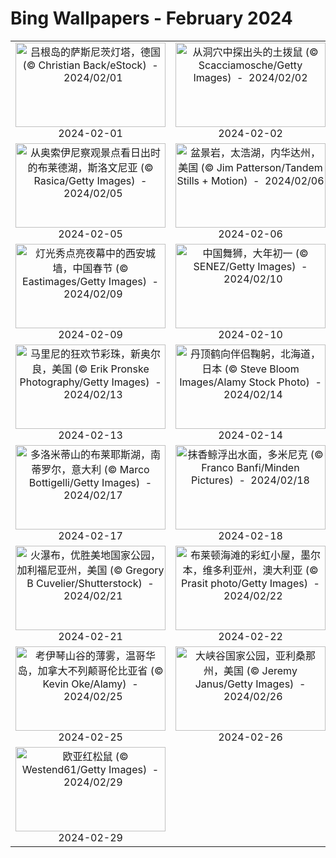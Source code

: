 # Bing Wallpapers - February 2024

| | | | |
|:-------------------------:|:-------------------------:|:-------------------------:|:-------------------------:|
| <a href="https://cn.bing.com/th?id=OHR.HalbinselJasmund_ZH-CN2110869056_UHD.jpg" target="_blank"><img src="https://cn.bing.com/th?id=OHR.HalbinselJasmund_ZH-CN2110869056_UHD.jpg&w=480" width="240" height="135" alt="吕根岛的萨斯尼茨灯塔，德国 (© Christian Back/eStock)  -  2024/02/01" title="吕根岛的萨斯尼茨灯塔，德国 (© Christian Back/eStock)  -  2024/02/01"></a><br>2024-02-01<br> | <a href="https://cn.bing.com/th?id=OHR.AlpineMarmot_ZH-CN3818584615_UHD.jpg" target="_blank"><img src="https://cn.bing.com/th?id=OHR.AlpineMarmot_ZH-CN3818584615_UHD.jpg&w=480" width="240" height="135" alt="从洞穴中探出头的土拨鼠 (© Scacciamosche/Getty Images)  -  2024/02/02" title="从洞穴中探出头的土拨鼠 (© Scacciamosche/Getty Images)  -  2024/02/02"></a><br>2024-02-02<br> | <a href="https://cn.bing.com/th?id=OHR.VeniceCarnival_ZH-CN4965898587_UHD.jpg" target="_blank"><img src="https://cn.bing.com/th?id=OHR.VeniceCarnival_ZH-CN4965898587_UHD.jpg&w=480" width="240" height="135" alt="大运河与安康圣母大教堂，威尼斯，意大利 (© Rudy Balasko/Getty Images)  -  2024/02/03" title="大运河与安康圣母大教堂，威尼斯，意大利 (© Rudy Balasko/Getty Images)  -  2024/02/03"></a><br>2024-02-03<br> | <a href="https://cn.bing.com/th?id=OHR.DevetashkaCave_ZH-CN5186222166_UHD.jpg" target="_blank"><img src="https://cn.bing.com/th?id=OHR.DevetashkaCave_ZH-CN5186222166_UHD.jpg&w=480" width="240" height="135" alt="德弗塔什卡洞, Devetaki村庄，保加利亚 (© Jasmine_K/Shutterstock)  -  2024/02/04" title="德弗塔什卡洞, Devetaki村庄，保加利亚 (© Jasmine_K/Shutterstock)  -  2024/02/04"></a><br>2024-02-04<br> |
| <a href="https://cn.bing.com/th?id=OHR.LakeBledSunrise_ZH-CN5580697031_UHD.jpg" target="_blank"><img src="https://cn.bing.com/th?id=OHR.LakeBledSunrise_ZH-CN5580697031_UHD.jpg&w=480" width="240" height="135" alt="从奥索伊尼察观景点看日出时的布莱德湖，斯洛文尼亚 (© Rasica/Getty Images)  -  2024/02/05" title="从奥索伊尼察观景点看日出时的布莱德湖，斯洛文尼亚 (© Rasica/Getty Images)  -  2024/02/05"></a><br>2024-02-05<br> | <a href="https://cn.bing.com/th?id=OHR.LakeTahoeRock_ZH-CN5770740919_UHD.jpg" target="_blank"><img src="https://cn.bing.com/th?id=OHR.LakeTahoeRock_ZH-CN5770740919_UHD.jpg&w=480" width="240" height="135" alt="盆景岩，太浩湖，内华达州，美国 (© Jim Patterson/Tandem Stills + Motion)  -  2024/02/06" title="盆景岩，太浩湖，内华达州，美国 (© Jim Patterson/Tandem Stills + Motion)  -  2024/02/06"></a><br>2024-02-06<br> | <a href="https://cn.bing.com/th?id=OHR.StJamesPool_ZH-CN5930624359_UHD.jpg" target="_blank"><img src="https://cn.bing.com/th?id=OHR.StJamesPool_ZH-CN5930624359_UHD.jpg&w=480" width="240" height="135" alt="圣詹姆斯潮汐池，开普敦，南非 (© AmazingAerialAgency/Adobe)  -  2024/02/07" title="圣詹姆斯潮汐池，开普敦，南非 (© AmazingAerialAgency/Adobe)  -  2024/02/07"></a><br>2024-02-07<br> | <a href="https://cn.bing.com/th?id=OHR.MtHoodOregon_ZH-CN6068357532_UHD.jpg" target="_blank"><img src="https://cn.bing.com/th?id=OHR.MtHoodOregon_ZH-CN6068357532_UHD.jpg&w=480" width="240" height="135" alt="胡德山，俄勒冈州，美国 (© Inigo Cia/Getty Images)  -  2024/02/08" title="胡德山，俄勒冈州，美国 (© Inigo Cia/Getty Images)  -  2024/02/08"></a><br>2024-02-08<br> |
| <a href="https://cn.bing.com/th?id=OHR.ChineseNewYearEve2024_ZH-CN7153418405_UHD.jpg" target="_blank"><img src="https://cn.bing.com/th?id=OHR.ChineseNewYearEve2024_ZH-CN7153418405_UHD.jpg&w=480" width="240" height="135" alt="灯光秀点亮夜幕中的西安城墙，中国春节 (© Eastimages/Getty Images)  -  2024/02/09" title="灯光秀点亮夜幕中的西安城墙，中国春节 (© Eastimages/Getty Images)  -  2024/02/09"></a><br>2024-02-09<br> | <a href="https://cn.bing.com/th?id=OHR.SpringFestival2024_ZH-CN7514007541_UHD.jpg" target="_blank"><img src="https://cn.bing.com/th?id=OHR.SpringFestival2024_ZH-CN7514007541_UHD.jpg&w=480" width="240" height="135" alt="中国舞狮，大年初一 (© SENEZ/Getty Images)  -  2024/02/10" title="中国舞狮，大年初一 (© SENEZ/Getty Images)  -  2024/02/10"></a><br>2024-02-10<br> | <a href="https://cn.bing.com/th?id=OHR.FolegandrosGreece_ZH-CN7803666477_UHD.jpg" target="_blank"><img src="https://cn.bing.com/th?id=OHR.FolegandrosGreece_ZH-CN7803666477_UHD.jpg&w=480" width="240" height="135" alt="乔拉岛，福莱甘兹罗斯岛，基克拉泽斯群岛, 希腊 (© Francesco Riccardo Iacomino/Getty Images)  -  2024/02/11" title="乔拉岛，福莱甘兹罗斯岛，基克拉泽斯群岛, 希腊 (© Francesco Riccardo Iacomino/Getty Images)  -  2024/02/11"></a><br>2024-02-11<br> | <a href="https://cn.bing.com/th?id=OHR.GiantTortoise_ZH-CN9220903689_UHD.jpg" target="_blank"><img src="https://cn.bing.com/th?id=OHR.GiantTortoise_ZH-CN9220903689_UHD.jpg&w=480" width="240" height="135" alt="阿尔塞多火山象龟, 伊莎贝拉岛, 加拉帕戈斯群岛，厄瓜多尔 (© Tui De Roy/Minden Pictures)  -  2024/02/12" title="阿尔塞多火山象龟, 伊莎贝拉岛, 加拉帕戈斯群岛，厄瓜多尔 (© Tui De Roy/Minden Pictures)  -  2024/02/12"></a><br>2024-02-12<br> |
| <a href="https://cn.bing.com/th?id=OHR.MarignyBeads_ZH-CN9346804869_UHD.jpg" target="_blank"><img src="https://cn.bing.com/th?id=OHR.MarignyBeads_ZH-CN9346804869_UHD.jpg&w=480" width="240" height="135" alt="马里尼的狂欢节彩珠，新奥尔良，美国 (© Erik Pronske Photography/Getty Images)  -  2024/02/13" title="马里尼的狂欢节彩珠，新奥尔良，美国 (© Erik Pronske Photography/Getty Images)  -  2024/02/13"></a><br>2024-02-13<br> | <a href="https://cn.bing.com/th?id=OHR.BowingCrane_ZH-CN0143761293_UHD.jpg" target="_blank"><img src="https://cn.bing.com/th?id=OHR.BowingCrane_ZH-CN0143761293_UHD.jpg&w=480" width="240" height="135" alt="丹顶鹤向伴侣鞠躬，北海道，日本 (© Steve Bloom Images/Alamy Stock Photo)  -  2024/02/14" title="丹顶鹤向伴侣鞠躬，北海道，日本 (© Steve Bloom Images/Alamy Stock Photo)  -  2024/02/14"></a><br>2024-02-14<br> | <a href="https://cn.bing.com/th?id=OHR.HippopotamusDay_ZH-CN0518367336_UHD.jpg" target="_blank"><img src="https://cn.bing.com/th?id=OHR.HippopotamusDay_ZH-CN0518367336_UHD.jpg&w=480" width="240" height="135" alt="河马妈妈和小河马，南卢安瓜国家公园，赞比亚 (© Nature Picture Library/Alamy Stock Photo)  -  2024/02/15" title="河马妈妈和小河马，南卢安瓜国家公园，赞比亚 (© Nature Picture Library/Alamy Stock Photo)  -  2024/02/15"></a><br>2024-02-15<br> | <a href="https://cn.bing.com/th?id=OHR.BackyardBird_ZH-CN0522695977_UHD.jpg" target="_blank"><img src="https://cn.bing.com/th?id=OHR.BackyardBird_ZH-CN0522695977_UHD.jpg&w=480" width="240" height="135" alt="一只雌性灰额主红雀栖息在德克萨斯州一株多刺仙人掌上，美国 (© outtakes/Getty Images)  -  2024/02/16" title="一只雌性灰额主红雀栖息在德克萨斯州一株多刺仙人掌上，美国 (© outtakes/Getty Images)  -  2024/02/16"></a><br>2024-02-16<br> |
| <a href="https://cn.bing.com/th?id=OHR.LakeDolomites_ZH-CN2317113886_UHD.jpg" target="_blank"><img src="https://cn.bing.com/th?id=OHR.LakeDolomites_ZH-CN2317113886_UHD.jpg&w=480" width="240" height="135" alt="多洛米蒂山的布莱耶斯湖，南蒂罗尔，意大利 (© Marco Bottigelli/Getty Images)  -  2024/02/17" title="多洛米蒂山的布莱耶斯湖，南蒂罗尔，意大利 (© Marco Bottigelli/Getty Images)  -  2024/02/17"></a><br>2024-02-17<br> | <a href="https://cn.bing.com/th?id=OHR.DominicaWhales_ZH-CN1293650397_UHD.jpg" target="_blank"><img src="https://cn.bing.com/th?id=OHR.DominicaWhales_ZH-CN1293650397_UHD.jpg&w=480" width="240" height="135" alt="抹香鲸浮出水面，多米尼克 (© Franco Banfi/Minden Pictures)  -  2024/02/18" title="抹香鲸浮出水面，多米尼克 (© Franco Banfi/Minden Pictures)  -  2024/02/18"></a><br>2024-02-18<br> | <a href="https://cn.bing.com/th?id=OHR.CarnavalTenerife_ZH-CN1559136778_UHD.jpg" target="_blank"><img src="https://cn.bing.com/th?id=OHR.CarnavalTenerife_ZH-CN1559136778_UHD.jpg&w=480" width="240" height="135" alt="鸟瞰克鲁斯港色彩斑斓的房屋，特内里费岛，西班牙 (© Marco Bottigelli/Getty Images)  -  2024/02/19" title="鸟瞰克鲁斯港色彩斑斓的房屋，特内里费岛，西班牙 (© Marco Bottigelli/Getty Images)  -  2024/02/19"></a><br>2024-02-19<br> | <a href="https://cn.bing.com/th?id=OHR.PeakDistrictNP_ZH-CN1987784653_UHD.jpg" target="_blank"><img src="https://cn.bing.com/th?id=OHR.PeakDistrictNP_ZH-CN1987784653_UHD.jpg&w=480" width="240" height="135" alt="Kinder Scout，峰区国家公园，英国 (© john finney photography/Getty Images)  -  2024/02/20" title="Kinder Scout，峰区国家公园，英国 (© john finney photography/Getty Images)  -  2024/02/20"></a><br>2024-02-20<br> |
| <a href="https://cn.bing.com/th?id=OHR.YosemiteFirefall_ZH-CN2236242565_UHD.jpg" target="_blank"><img src="https://cn.bing.com/th?id=OHR.YosemiteFirefall_ZH-CN2236242565_UHD.jpg&w=480" width="240" height="135" alt="火瀑布，优胜美地国家公园，加利福尼亚州，美国 (© Gregory B Cuvelier/Shutterstock)  -  2024/02/21" title="火瀑布，优胜美地国家公园，加利福尼亚州，美国 (© Gregory B Cuvelier/Shutterstock)  -  2024/02/21"></a><br>2024-02-21<br> | <a href="https://cn.bing.com/th?id=OHR.BrightonBoxes_ZH-CN0947219018_UHD.jpg" target="_blank"><img src="https://cn.bing.com/th?id=OHR.BrightonBoxes_ZH-CN0947219018_UHD.jpg&w=480" width="240" height="135" alt="布莱顿海滩的彩虹小屋，墨尔本，维多利亚州，澳大利亚 (© Prasit photo/Getty Images)  -  2024/02/22" title="布莱顿海滩的彩虹小屋，墨尔本，维多利亚州，澳大利亚 (© Prasit photo/Getty Images)  -  2024/02/22"></a><br>2024-02-22<br> | <a href="https://cn.bing.com/th?id=OHR.HaghartsinMonastery_ZH-CN1705226096_UHD.jpg" target="_blank"><img src="https://cn.bing.com/th?id=OHR.HaghartsinMonastery_ZH-CN1705226096_UHD.jpg&w=480" width="240" height="135" alt="Haghartsin修道院，迪利扬国家公园，亚美尼亚 (© Alexey Kharitonov/Shutterstock)  -  2024/02/23" title="Haghartsin修道院，迪利扬国家公园，亚美尼亚 (© Alexey Kharitonov/Shutterstock)  -  2024/02/23"></a><br>2024-02-23<br> | <a href="https://cn.bing.com/th?id=OHR.LaternFestival2024_ZH-CN8050981828_UHD.jpg" target="_blank"><img src="https://cn.bing.com/th?id=OHR.LaternFestival2024_ZH-CN8050981828_UHD.jpg&w=480" width="240" height="135" alt="锦里街上悬挂的红色中国灯笼，成都，中国四川省 (© Philippe LEJEANVRE/Getty images)  -  2024/02/24" title="锦里街上悬挂的红色中国灯笼，成都，中国四川省 (© Philippe LEJEANVRE/Getty images)  -  2024/02/24"></a><br>2024-02-24<br> |
| <a href="https://cn.bing.com/th?id=OHR.MtPrevostDuncan_ZH-CN2333619635_UHD.jpg" target="_blank"><img src="https://cn.bing.com/th?id=OHR.MtPrevostDuncan_ZH-CN2333619635_UHD.jpg&w=480" width="240" height="135" alt="考伊琴山谷的薄雾，温哥华岛，加拿大不列颠哥伦比亚省 (© Kevin Oke/Alamy)  -  2024/02/25" title="考伊琴山谷的薄雾，温哥华岛，加拿大不列颠哥伦比亚省 (© Kevin Oke/Alamy)  -  2024/02/25"></a><br>2024-02-25<br> | <a href="https://cn.bing.com/th?id=OHR.GrandCanyonWinter_ZH-CN2640803517_UHD.jpg" target="_blank"><img src="https://cn.bing.com/th?id=OHR.GrandCanyonWinter_ZH-CN2640803517_UHD.jpg&w=480" width="240" height="135" alt="大峡谷国家公园，亚利桑那州，美国 (© Jeremy Janus/Getty Images)  -  2024/02/26" title="大峡谷国家公园，亚利桑那州，美国 (© Jeremy Janus/Getty Images)  -  2024/02/26"></a><br>2024-02-26<br> | <a href="https://cn.bing.com/th?id=OHR.PolarBearCubs_ZH-CN2913942257_UHD.jpg" target="_blank"><img src="https://cn.bing.com/th?id=OHR.PolarBearCubs_ZH-CN2913942257_UHD.jpg&w=480" width="240" height="135" alt="玩耍的北极熊幼崽，卡克托维克，阿拉斯加州，美国 (© Piriya Photography/Getty Images)  -  2024/02/27" title="玩耍的北极熊幼崽，卡克托维克，阿拉斯加州，美国 (© Piriya Photography/Getty Images)  -  2024/02/27"></a><br>2024-02-27<br> | <a href="https://cn.bing.com/th?id=OHR.BamburghCastleUK_ZH-CN3201531782_UHD.jpg" target="_blank"><img src="https://cn.bing.com/th?id=OHR.BamburghCastleUK_ZH-CN3201531782_UHD.jpg&w=480" width="240" height="135" alt="班堡城堡，诺森伯兰郡，英格兰 (© Blackbeck/Getty Images)  -  2024/02/28" title="班堡城堡，诺森伯兰郡，英格兰 (© Blackbeck/Getty Images)  -  2024/02/28"></a><br>2024-02-28<br> |
| <a href="https://cn.bing.com/th?id=OHR.LeapingSquirrel_ZH-CN9112090462_UHD.jpg" target="_blank"><img src="https://cn.bing.com/th?id=OHR.LeapingSquirrel_ZH-CN9112090462_UHD.jpg&w=480" width="240" height="135" alt="欧亚红松鼠 (© Westend61/Getty Images)  -  2024/02/29" title="欧亚红松鼠 (© Westend61/Getty Images)  -  2024/02/29"></a><br>2024-02-29<br> |  |  |  |
